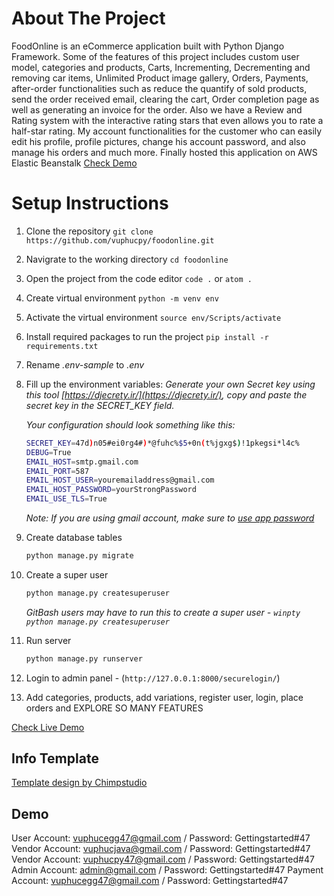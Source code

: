 # About The Project
FoodOnline is an eCommerce application built with Python Django Framework. Some of the features of this project includes custom user model, categories and products, Carts, Incrementing, Decrementing and removing car items, Unlimited Product image gallery, Orders, Payments, after-order functionalities such as reduce the quantify of sold products, send the order received email, clearing the cart, Order completion page as well as generating an invoice for the order. Also we have a Review and Rating system with the interactive rating stars that even allows you to rate a half-star rating. My account functionalities for the customer who can easily edit his profile, profile pictures, change his account password, and also manage his orders and much more. Finally hosted this application on AWS Elastic Beanstalk [Check Demo](http://django-foodonline-env.eba-93mspyey.us-west-2.elasticbeanstalk.com/)

# Setup Instructions

1. Clone the repository `git clone https://github.com/vuphucpy/foodonline.git`
2. Navigrate to the working directory `cd foodonline`
3. Open the project from the code editor `code .` or `atom .`
4. Create virtual environment `python -m venv env`
5. Activate the virtual environment `source env/Scripts/activate`
6. Install required packages to run the project `pip install -r requirements.txt`
7. Rename _.env-sample_ to _.env_
8. Fill up the environment variables:
    _Generate your own Secret key using this tool [https://djecrety.ir/](https://djecrety.ir/), copy and paste the secret key in the SECRET_KEY field._

    _Your configuration should look something like this:_
    ```sh
    SECRET_KEY=47d)n05#ei0rg4#)*@fuhc%$5+0n(t%jgxg$)!1pkegsi*l4c%
    DEBUG=True
    EMAIL_HOST=smtp.gmail.com
    EMAIL_PORT=587
    EMAIL_HOST_USER=youremailaddress@gmail.com
    EMAIL_HOST_PASSWORD=yourStrongPassword
    EMAIL_USE_TLS=True
    ```
    _Note: If you are using gmail account, make sure to [use app password](https://support.google.com/accounts/answer/185833)_
9. Create database tables
    ```sh
    python manage.py migrate
    ```
10. Create a super user
    ```sh
    python manage.py createsuperuser
    ```
    _GitBash users may have to run this to create a super user - `winpty python manage.py createsuperuser`_
11. Run server
    ```sh
    python manage.py runserver
    ```
12. Login to admin panel - (`http://127.0.0.1:8000/securelogin/`)
13. Add categories, products, add variations, register user, login, place orders and EXPLORE SO MANY FEATURES


[Check Live Demo](http://django-foodonline-env.eba-93mspyey.us-west-2.elasticbeanstalk.com/)

## Info Template
[Template design by Chimpstudio](https://themeforest.net/item/food-bakery-restaurant-bakery-responsive-wordpress-theme/18970331?gclid=Cj0KCQiAuqKqBhDxARIsAFZELmJMaDoOtTxJlQqkJEJynRUiIvbFVZczUOFf8YVMomeOVbzUNXKsVIYaAtsHEALw_wcB)

## Demo
User Account: vuphucegg47@gmail.com / Password: Gettingstarted#47
Vendor Account: vuphucjava@gmail.com / Password: Gettingstarted#47
Vendor Account: vuphucpy47@gmail.com / Password: Gettingstarted#47
Admin Account: admin@gmail.com / Password: Gettingstarted#47
Payment Account: vuphucegg47@gmail.com / Password: Gettingstarted#47
